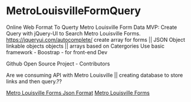 # MetroLouisvilleFormQuery
Online Web Format To Querty Metro Louisville Form Data
MVP:
   Create Query with jQuery-UI to Search Metro Louisville Forms.
        https://jqueryui.com/autocomplete/
        create array for forms || JSON Object
            linkable objects
            objects || arrays based on Catergories
   Use basic framework - Boostrap - for front-end Dev

   Github Open Source Project - Contributors

   Are we consuming API with Metro Louisville || creating database to store links and then query.??

   [Metro Louisville Forms Json Format]("https://louisvilleky.gov/services/toolbox_forms.json?limit=0")
   [Metro Louisville Forms]("https://data.louisvilleky.gov/dataset/louisville-metro-online-forms")
